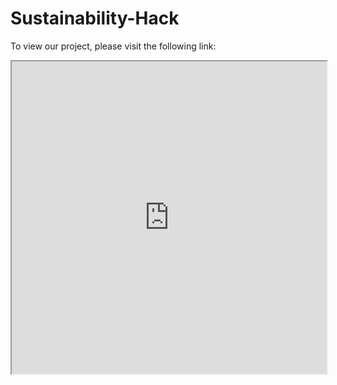 # Sustainability-Hack

To view our project, please visit the following link:

<iframe src="https://ABHIJATSARARI.github.io/Sustainability-Hack/ideatation/dashboard.html" width="100%" height="500px"></iframe>

